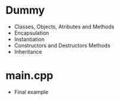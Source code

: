 # Dummy
- Classes, Objects, Atributes and Methods
- Encapsulation
- Instantiation
- Constructors and Destructors Methods
- Inheritance

# main.cpp
- Final example